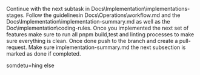 Continue with the next subtask in Docs\Implementation\implementations-stages. Follow the guidelinesin Docs\Operations\workflow.md and the Docs\Implementation\implementation-summary.md as well as the Doc\implementation\coding-rules. Once you implemented the next set of features make sure to run all pnpm build,test and linting processes to make sure everything is clean. Once done push to the branch and create a pull-request. Make sure implementation-summary.md the next subsection is marked as done if completed.

somdetu=hing else
